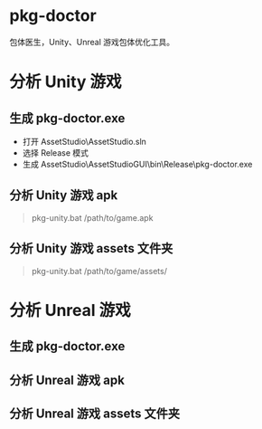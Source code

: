 # pkg-doctor
包体医生，Unity、Unreal 游戏包体优化工具。

# 分析 Unity 游戏

## 生成 pkg-doctor.exe
- 打开 AssetStudio\AssetStudio.sln
- 选择 Release 模式
- 生成 AssetStudio\AssetStudioGUI\bin\Release\pkg-doctor.exe

## 分析 Unity 游戏 apk

> pkg-unity.bat /path/to/game.apk

## 分析 Unity 游戏 assets 文件夹

> pkg-unity.bat /path/to/game/assets/

# 分析 Unreal 游戏

## 生成 pkg-doctor.exe

## 分析 Unreal 游戏 apk

## 分析 Unreal 游戏 assets 文件夹

